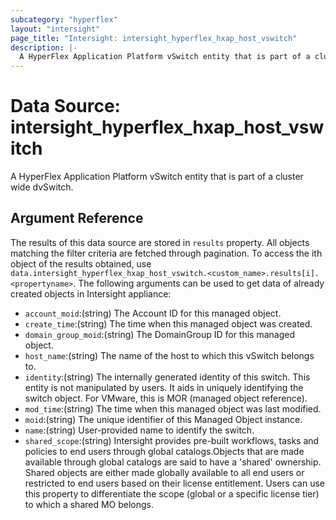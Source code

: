 ```yaml
---
subcategory: "hyperflex"
layout: "intersight"
page_title: "Intersight: intersight_hyperflex_hxap_host_vswitch"
description: |-
  A HyperFlex Application Platform vSwitch entity that is part of a cluster wide dvSwitch.
---
```


# Data Source: intersight_hyperflex_hxap_host_vswitch
A HyperFlex Application Platform vSwitch entity that is part of a cluster wide dvSwitch.
## Argument Reference
The results of this data source are stored in `results` property.
All objects matching the filter criteria are fetched through pagination.
To access the ith object of the results obtained, use `data.intersight_hyperflex_hxap_host_vswitch.<custom_name>.results[i].<propertyname>`.
The following arguments can be used to get data of already created objects in Intersight appliance:
* `account_moid`:(string) The Account ID for this managed object. 
* `create_time`:(string) The time when this managed object was created. 
* `domain_group_moid`:(string) The DomainGroup ID for this managed object. 
* `host_name`:(string) The name of the host to which this vSwitch belongs to. 
* `identity`:(string) The internally generated identity of this switch. This entity is not manipulated by users. It aids in uniquely identifying the switch object. For VMware, this is MOR (managed object reference). 
* `mod_time`:(string) The time when this managed object was last modified. 
* `moid`:(string) The unique identifier of this Managed Object instance. 
* `name`:(string) User-provided name to identify the switch. 
* `shared_scope`:(string) Intersight provides pre-built workflows, tasks and policies to end users through global catalogs.Objects that are made available through global catalogs are said to have a 'shared' ownership. Shared objects are either made globally available to all end users or restricted to end users based on their license entitlement. Users can use this property to differentiate the scope (global or a specific license tier) to which a shared MO belongs. 
 